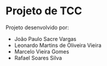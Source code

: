 # Projeto de TCC

Projeto desenvolvido por:

- João Paulo Sacre Vargas
- Leonardo Martins de Oliveira Vieira
- Marcelo Vieira Gomes
- Rafael Soares Silva
